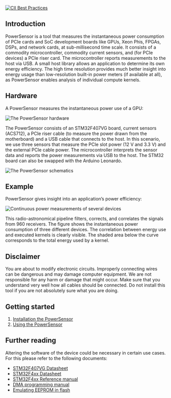[![CII Best Practices](https://bestpractices.coreinfrastructure.org/projects/3701/badge)](https://bestpractices.coreinfrastructure.org/projects/3701)
## Introduction
PowerSensor is a tool that measures the instantaneous power consumption of PCIe cards and SoC development boards like GPUs, Xeon Phis, FPGAs, DSPs, and network cards, at sub-millisecond time scale. It consists of a commodity microcontroller, commodity current sensors, and (for PCIe devices) a PCIe riser card. The microcontroller reports measurements to the host via USB. A small host library allows an application to determine its own energy efficiency. The high time resolution provides much better insight into energy usage than low-resolution built-in power meters (if available at all), as PowerSensor enables analysis of individual compute kernels.

## Hardware
A PowerSensor measures the instantaneous power use of a GPU:

![The PowerSensor hardware](https://i.imgur.com/zEu4LSS.jpg)

The PowerSensor consists of an STM32F407VG board, current sensors (ACS712), a PCIe riser cable (to measure the power drawn from the motherboard) and a USB cable that connects to the host. In this scenario, we use three sensors that measure the PCIe slot power (12 V and 3.3 V) and the external PCIe cable power. The microcontroller interprets the sensor data and reports the power measurements via USB to the host. The STM32 board can also be swapped with the Arduino Leonardo.

![The PowerSensor schematics](https://i.imgur.com/6C1UhWO.png)

## Example
PowerSensor gives insight into an application’s power efficiency:

![Continuous power measurements of several devices](https://i.imgur.com/luMUGgM.png)

This radio-astronomical pipeline filters, corrects, and correlates the signals from 960 receivers. The figure shows the instantaneous power consumption of three different devices. The correlation between energy use and executed kernels is clearly visible. The shaded area below the curve corresponds to the total energy used by a kernel.

## Disclaimer
You are about to modify electronic circuits.  Improperly connecting wires can be dangerous and may damage computer equipment.  We are not responsible for any harm or damage that might occur.  Make sure that you understand very well how all cables should be connected.  Do not install this tool if you are not absolutely sure what you are doing.

## Getting started
1. [Installation the PowerSensor](docs/INSTALLATION.md)
2. [Using the PowerSensor](docs/USERGUIDE.md)

## Further reading
Altering the software of the device could be necessary in certain use cases. For this please refer to the following documents:

* [STM32F407VG Datasheet](https://www.st.com/resource/en/user_manual/dm00039084-discovery-kit-with-stm32f407vg-mcu-stmicroelectronics.pdf)
* [STM32F4xx Datasheet](https://www.st.com/resource/en/datasheet/dm00037051.pdf)
* [STM32F4xx Reference manual](https://www.st.com/resource/en/reference_manual/dm00031020-stm32f405-415-stm32f407-417-stm32f427-437-and-stm32f429-439-advanced-arm-based-32-bit-mcus-stmicroelectronics.pdf)
* [DMA programming manual](https://www.st.com/resource/en/application_note/dm00046011-using-the-stm32f2-stm32f4-and-stm32f7-series-dma-controller-stmicroelectronics.pdf)
* [Emulating EEPROM in flash](https://www.st.com/resource/en/application_note/dm00036065.pdf)




